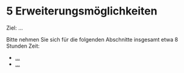 # 5 Erweiterungsmöglichkeiten

Ziel: ...

Bitte nehmen Sie sich für die folgenden Abschnitte insgesamt etwa 8 Stunden Zeit:

* [...]()
* [...]()
